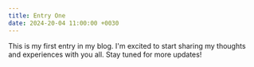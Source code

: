 ```yaml
---
title: Entry One
date: 2024-20-04 11:00:00 +0030
---
```


This is my first entry in my blog. I'm excited to start sharing my thoughts and experiences with you all. Stay tuned for more updates!